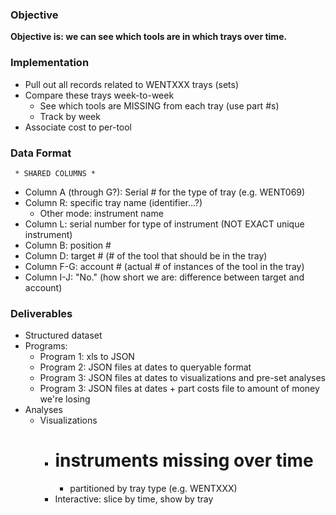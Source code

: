 ### Objective

**Objective is: we can see which tools are in which trays over time.**

### Implementation

- Pull out all records related to WENTXXX trays (sets)
- Compare these trays week-to-week
    - See which tools are MISSING from each tray (use part #s)
    - Track by week
- Associate cost to per-tool

### Data Format
     * SHARED COLUMNS *

- Column A (through G?): Serial # for the type of tray (e.g. WENT069)
- Column R: specific tray name (identifier...?)
    - Other mode: instrument name
- Column L: serial number for type of instrument (NOT EXACT unique instrument)
- Column B: position #
- Column D: target # (# of the tool that should be in the tray)
- Column F-G: account # (actual # of instances of the tool in the tray)
- Column I-J: "No." (how short we are: difference between target and account)

### Deliverables

- Structured dataset
- Programs:
    - Program 1: xls to JSON
    - Program 2: JSON files at dates to queryable format
    - Program 3: JSON files at dates to visualizations and pre-set analyses
    - Program 3: JSON files at dates + part costs file to amount of money we're losing
- Analyses
    - Visualizations
        - # instruments missing over time
            - partitioned by tray type (e.g. WENTXXX)
        - Interactive: slice by time, show by tray


